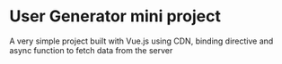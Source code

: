 # User Generator mini project

A very simple project built with Vue.js using CDN, binding directive and async function to fetch data from the server


